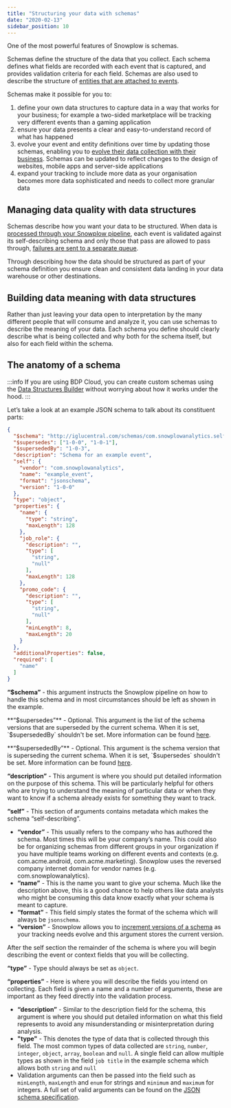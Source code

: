 ```yaml
---
title: "Structuring your data with schemas"
date: "2020-02-13"
sidebar_position: 10
---
```


One of the most powerful features of Snowplow is schemas.

Schemas define the structure of the data that you collect. Each schema defines what fields are recorded with each event that is captured, and provides validation criteria for each field. Schemas are also used to describe the structure of [entities that are attached to events](/docs/understanding-tracking-design/understanding-events-entities/index.md).

Schemas make it possible for you to:

1. define your own data structures to capture data in a way that works for your business; for example a two-sided marketplace will be tracking very different events than a gaming application
2. ensure your data presents a clear and easy-to-understand record of what has happened
3. evolve your event and entity definitions over time by updating those schemas, enabling you to [evolve their data collection with their business](https://snowplowanalytics.com/blog/2019/07/23/how-to-ensure-your-data-collection-evolves-alongside-your-business/). Schemas can be updated to reflect changes to the design of websites, mobile apps and server-side applications
4. expand your tracking to include more data as your organisation becomes more data sophisticated and needs to collect more granular data

## Managing data quality with data structures

Schemas describe how you want your data to be structured. When data is [processed through your Snowplow pipeline](/docs/understanding-your-pipeline/architecture-overview-aws/index.md), each event is validated against its self-describing schema and only those that pass are allowed to pass through, [failures are sent to a separate queue](/docs/managing-data-quality/understanding-failed-events/index.md).

Through describing how the data should be structured as part of your schema definition you ensure clean and consistent data landing in your data warehouse or other destinations.

## Building data meaning with data structures

Rather than just leaving your data open to interpretation by the many different people that will consume and analyze it, you can use schemas to describe the meaning of your data. Each schema you define should clearly describe what is being collected and why both for the schema itself, but also for each field within the schema.

## The anatomy of a schema

:::info
If you are using BDP Cloud, you can create custom schemas using the [Data Structures Builder](/docs/understanding-tracking-design/managing-your-data-structures/builder/index.md) without worrying about how it works under the hood.
:::

Let’s take a look at an example JSON schema to talk about its constituent parts:

```json
{
  "$schema": "http://iglucentral.com/schemas/com.snowplowanalytics.self-desc/schema/jsonschema/1-0-0#",
  "$supersedes": ["1-0-0", "1-0-1"],
  "$supersededBy": "1-0-3",
  "description": "Schema for an example event",
  "self": {
    "vendor": "com.snowplowanalytics",
    "name": "example_event",
    "format": "jsonschema",
    "version": "1-0-0"
  },
  "type": "object",
  "properties": {
    "name": {
      "type": "string",
      "maxLength": 128
    },
    "job_role": {
      "description": "",
      "type": [
        "string",
        "null"
      ],
      "maxLength": 128
    },
    "promo_code": {
      "description": "",
      "type": [
        "string",
        "null"
      ],
      "minLength": 8,
      "maxLength": 20
    }
  },
  "additionalProperties": false,
  "required": [
    "name"
  ]
}
```

**“$schema”** - this argument instructs the Snowplow pipeline on how to handle this schema and in most circumstances should be left as shown in the example.

**“$supersedes”** - Optional. This argument is the list of the schema versions that are superseded by the current schema. When it is set, `$supersededBy` shouldn't be set. More information can be found [here](/docs/understanding-tracking-design/versioning-your-data-structures/superseding-schema/index.md).

**“$supersededBy”** - Optional. This argument is the schema version that is superseding the current schema. When it is set, `$supersedes` shouldn't be set. More information can be found [here](/docs/understanding-tracking-design/versioning-your-data-structures/superseding-schema/index.md).

**“description”** - This argument is where you should put detailed information on the purpose of this schema. This will be particularly helpful for others who are trying to understand the meaning of particular data or when they want to know if a schema already exists for something they want to track.

**“self”** - This section of arguments contains metadata which makes the schema “self-describing”.

- **“vendor”** - This usually refers to the company who has authored the schema. Most times this will be your company’s name. This could also be for organizing schemas from different groups in your organization if you have multiple teams working on different events and contexts (e.g. com.acme.android, com.acme.marketing). Snowplow uses the reversed company internet domain for vendor names (e.g. com.snowplowanalytics).
- **“name”** - This is the name you want to give your schema. Much like the description above, this is a good chance to help others like data analysts who might be consuming this data know exactly what your schema is meant to capture.
- **“format”** - This field simply states the format of the schema which will always be `jsonschema`.
- **“version”** - Snowplow allows you to [increment versions of a schema](/docs/understanding-tracking-design/versioning-your-data-structures/index.md) as your tracking needs evolve and this argument stores the current version.

After the self section the remainder of the schema is where you will begin describing the event or context fields that you will be collecting.

**“type”** - Type should always be set as `object`.

**“properties”** - Here is where you will describe the fields you intend on collecting. Each field is given a name and a number of arguments, these are important as they feed directly into the validation process.

- **“description”** - Similar to the description field for the schema, this argument is where you should put detailed information on what this field represents to avoid any misunderstanding or misinterpretation during analysis.
- **"type"** - This denotes the type of data that is collected through this field. The most common types of data collected are `string`, `number`, `integer`, `object`, `array`, `boolean` and `null`. A single field can allow multiple types as shown in the field `job title` in the example schema which allows both `string` and `null`
- Validation arguments can then be passed into the field such as `minLength`, `maxLength` and `enum` for strings and `minimum` and `maximum` for integers. A full set of valid arguments can be found on the [JSON schema specification](https://datatracker.ietf.org/doc/html/draft-fge-json-schema-validation-00#section-5).
